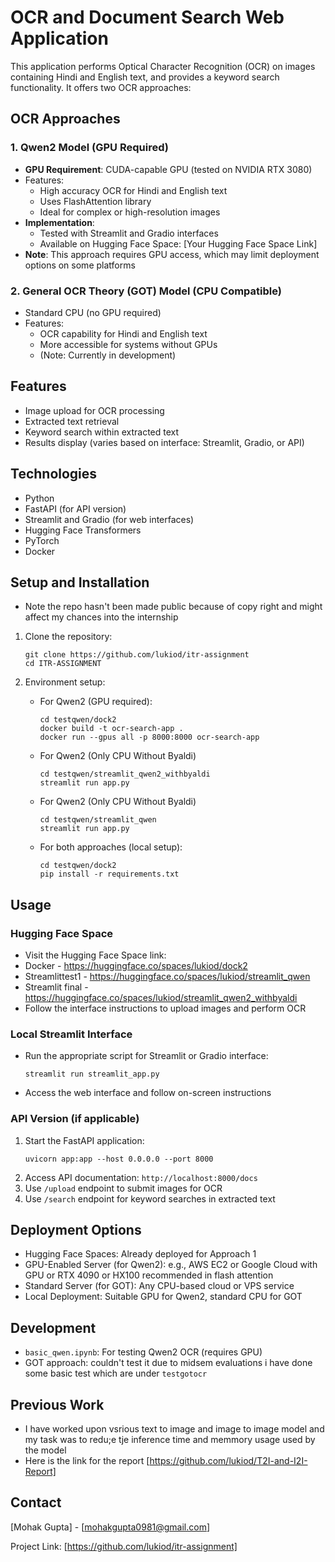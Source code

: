 # OCR and Document Search Web Application

This application performs Optical Character Recognition (OCR) on images containing Hindi and English text, and provides a keyword search functionality. It offers two OCR approaches:

## OCR Approaches

### 1. Qwen2 Model (GPU Required)

- **GPU Requirement**: CUDA-capable GPU (tested on NVIDIA RTX 3080)
- Features:
  - High accuracy OCR for Hindi and English text
  - Uses FlashAttention library
  - Ideal for complex or high-resolution images
- **Implementation**: 
  - Tested with Streamlit and Gradio interfaces
  - Available on Hugging Face Space: [Your Hugging Face Space Link]
- **Note**: This approach requires GPU access, which may limit deployment options on some platforms

### 2. General OCR Theory (GOT) Model (CPU Compatible)

- Standard CPU (no GPU required)
- Features:
  - OCR capability for Hindi and English text
  - More accessible for systems without GPUs
  - (Note: Currently in development)

## Features

- Image upload for OCR processing
- Extracted text retrieval
- Keyword search within extracted text
- Results display (varies based on interface: Streamlit, Gradio, or API)

## Technologies

- Python
- FastAPI (for API version)
- Streamlit and Gradio (for web interfaces)
- Hugging Face Transformers
- PyTorch
- Docker

## Setup and Installation
- Note the repo hasn't been made public because of copy right and might affect my chances into the internship

1. Clone the repository:
   ```
   git clone https://github.com/lukiod/itr-assignment
   cd ITR-ASSIGNMENT
   ```

2. Environment setup:
   - For Qwen2 (GPU required):
     ```
     cd testqwen/dock2
     docker build -t ocr-search-app .
     docker run --gpus all -p 8000:8000 ocr-search-app
     ```
   - For Qwen2 (Only CPU Without Byaldi)
     ```
     cd testqwen/streamlit_qwen2_withbyaldi
     streamlit run app.py 
     ```
   - For Qwen2 (Only CPU Without Byaldi)
     ```
     cd testqwen/streamlit_qwen
     streamlit run app.py 
     ```
   - For both approaches (local setup):
     ```
     cd testqwen/dock2
     pip install -r requirements.txt
     ```

## Usage

### Hugging Face Space
- Visit the Hugging Face Space link:
- Docker - https://huggingface.co/spaces/lukiod/dock2 
- Streamlittest1 - https://huggingface.co/spaces/lukiod/streamlit_qwen
- Streamlit final - https://huggingface.co/spaces/lukiod/streamlit_qwen2_withbyaldi
- Follow the interface instructions to upload images and perform OCR

### Local Streamlit Interface
- Run the appropriate script for Streamlit or Gradio interface:
  ```
  streamlit run streamlit_app.py
  ```
- Access the web interface and follow on-screen instructions

### API Version (if applicable)
1. Start the FastAPI application:
   ```
   uvicorn app:app --host 0.0.0.0 --port 8000
   ```
2. Access API documentation: `http://localhost:8000/docs`
3. Use `/upload` endpoint to submit images for OCR
4. Use `/search` endpoint for keyword searches in extracted text

## Deployment Options

- Hugging Face Spaces: Already deployed for Approach 1
- GPU-Enabled Server (for Qwen2): e.g., AWS EC2 or Google Cloud with GPU or RTX 4090 or HX100 recommended in flash attention 
- Standard Server (for GOT): Any CPU-based cloud or VPS service
- Local Deployment: Suitable GPU for Qwen2, standard CPU for GOT

## Development

- `basic_qwen.ipynb`: For testing Qwen2 OCR (requires GPU)
- GOT approach: couldn't test it due to midsem evaluations i have done some basic test which are under `testgotocr`

## Previous Work
- I have worked upon vsrious text to image and image to image model and my task was to redu;e tje  inference time and memmory usage used by the model 
- Here is the link for the report [https://github.com/lukiod/T2I-and-I2I-Report]

## Contact

[Mohak Gupta] - [mohakgupta0981@gmail.com]

Project Link: [https://github.com/lukiod/itr-assignment] 